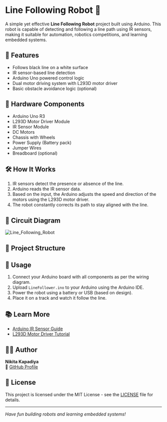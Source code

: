 # Line Following Robot 🤖

A simple yet effective **Line Following Robot** project built using Arduino. This robot is capable of detecting and following a line path using IR sensors, making it suitable for automation, robotics competitions, and learning embedded systems.

## 🚀 Features

- Follows black line on a white surface
- IR sensor-based line detection
- Arduino Uno powered control logic
- Dual motor driving system with L293D motor driver
- Basic obstacle avoidance logic (optional)

## 🧰 Hardware Components

- Arduino Uno R3
- L293D Motor Driver Module
- IR Sensor Module 
- DC Motors
- Chassis with Wheels
- Power Supply (Battery pack)
- Jumper Wires
- Breadboard (optional)

## 🛠️ How It Works

1. IR sensors detect the presence or absence of the line.
2. Arduino reads the IR sensor data.
3. Based on the input, the Arduino adjusts the speed and direction of the motors using the L293D motor driver.
4. The robot constantly corrects its path to stay aligned with the line.

## 🔌 Circuit Diagram

![Line_Following_Robot](https://github.com/user-attachments/assets/6aaed9ac-620f-4555-8ddf-147b726382b2)


## 📂 Project Structure


## 🚦 Usage

1. Connect your Arduino board with all components as per the wiring diagram.
2. Upload `LineFollower.ino` to your Arduino using the Arduino IDE.
3. Power the robot using a battery or USB (based on design).
4. Place it on a track and watch it follow the line.


## 📚 Learn More

- [Arduino IR Sensor Guide](https://lastminuteengineers.com/ir-sensor-arduino-tutorial/)
- [L293D Motor Driver Tutorial](https://components101.com/l293d-motor-driver)

## 🧑‍💻 Author

**Nikita Kapadiya**  
🔗 [GitHub Profile](https://github.com/nikki2911)

## 📝 License

This project is licensed under the MIT License - see the [LICENSE](LICENSE) file for details.

---

*Have fun building robots and learning embedded systems!*
